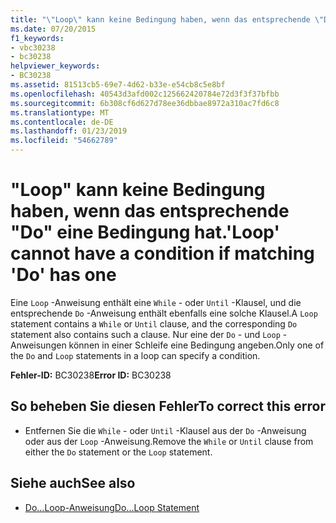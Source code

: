 ```yaml
---
title: "\"Loop\" kann keine Bedingung haben, wenn das entsprechende \"Do\" eine Bedingung hat."
ms.date: 07/20/2015
f1_keywords:
- vbc30238
- bc30238
helpviewer_keywords:
- BC30238
ms.assetid: 81513cb5-69e7-4d62-b33e-e54cb8c5e8bf
ms.openlocfilehash: 40543d3afd002c125662420784e72d3f3f37bfbb
ms.sourcegitcommit: 6b308cf6d627d78ee36dbbae8972a310ac7fd6c8
ms.translationtype: MT
ms.contentlocale: de-DE
ms.lasthandoff: 01/23/2019
ms.locfileid: "54662789"
---
```

# <a name="loop-cannot-have-a-condition-if-matching-do-has-one"></a><span data-ttu-id="393af-102">"Loop" kann keine Bedingung haben, wenn das entsprechende "Do" eine Bedingung hat.</span><span class="sxs-lookup"><span data-stu-id="393af-102">'Loop' cannot have a condition if matching 'Do' has one</span></span>
<span data-ttu-id="393af-103">Eine `Loop` -Anweisung enthält eine `While` - oder `Until` -Klausel, und die entsprechende `Do` -Anweisung enthält ebenfalls eine solche Klausel.</span><span class="sxs-lookup"><span data-stu-id="393af-103">A `Loop` statement contains a `While` or `Until` clause, and the corresponding `Do` statement also contains such a clause.</span></span> <span data-ttu-id="393af-104">Nur eine der `Do` - und `Loop` -Anweisungen können in einer Schleife eine Bedingung angeben.</span><span class="sxs-lookup"><span data-stu-id="393af-104">Only one of the `Do` and `Loop` statements in a loop can specify a condition.</span></span>  
  
 <span data-ttu-id="393af-105">**Fehler-ID:** BC30238</span><span class="sxs-lookup"><span data-stu-id="393af-105">**Error ID:** BC30238</span></span>  
  
## <a name="to-correct-this-error"></a><span data-ttu-id="393af-106">So beheben Sie diesen Fehler</span><span class="sxs-lookup"><span data-stu-id="393af-106">To correct this error</span></span>  
  
-   <span data-ttu-id="393af-107">Entfernen Sie die `While` - oder `Until` -Klausel aus der `Do` -Anweisung oder aus der `Loop` -Anweisung.</span><span class="sxs-lookup"><span data-stu-id="393af-107">Remove the `While` or `Until` clause from either the `Do` statement or the `Loop` statement.</span></span>  
  
## <a name="see-also"></a><span data-ttu-id="393af-108">Siehe auch</span><span class="sxs-lookup"><span data-stu-id="393af-108">See also</span></span>
- [<span data-ttu-id="393af-109">Do...Loop-Anweisung</span><span class="sxs-lookup"><span data-stu-id="393af-109">Do...Loop Statement</span></span>](../../visual-basic/language-reference/statements/do-loop-statement.md)
